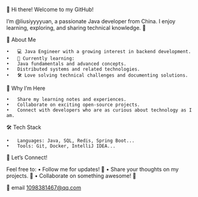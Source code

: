 
<!---
liusiyyyyuan/liusiyyyyuan is a ✨ special ✨ repository because its `README.md` (this file) appears on your GitHub profile.
You can click the Preview link to take a look at your changes.
--->

👋 Hi there! Welcome to my GitHub!

I’m @liusiyyyyuan, a passionate Java developer from China. I enjoy learning, exploring, and sharing technical knowledge. 🚀

🌟 About Me

	•	💻 Java Engineer with a growing interest in backend development.
	•	📘 Currently learning:
	•	Java fundamentals and advanced concepts.
	•	Distributed systems and related technologies.
	•	🛠️ Love solving technical challenges and documenting solutions.

🌱 Why I’m Here

	•	Share my learning notes and experiences.
	•	Collaborate on exciting open-source projects.
	•	Connect with developers who are as curious about technology as I am.

🛠 Tech Stack

	•	Languages: Java, SQL, Redis, Spring Boot...
	•	Tools: Git, Docker, IntelliJ IDEA...

🤝 Let’s Connect!

Feel free to:
	•	Follow me for updates! 🌟
	•	Share your thoughts on my projects. 💬
	•	Collaborate on something awesome! 🤝

📧 email 
1098381467@qq.com
